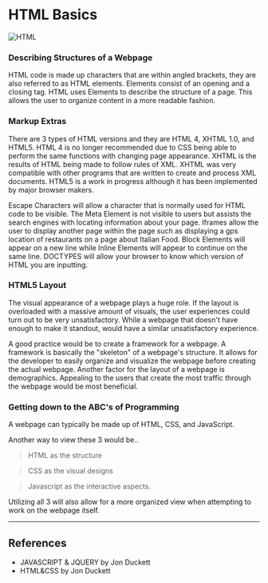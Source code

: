 # HTML Basics
![HTML](https://i.ibb.co/s2p2Mq9/RDJ-Meme.jpg)

### Describing Structures of a Webpage

HTML code is made up characters that are within angled brackets, they are also referred to as HTML elements.
Elements consist of an opening and a closing tag.
HTML uses Elements to describe the structure of a page.
This allows the user to organize content in a more readable fashion.

### Markup Extras

There are 3 types of HTML versions and they are HTML 4, XHTML 1.0, and HTML5.
HTML 4 is no longer recommended due to CSS being able to perform the same functions with changing page appearance.
XHTML is the results of HTML being made to follow rules of XML.
XHTML was very compatible with other programs that are written to create and process XML documents.
HTML5 is a work in progress although it has been implemented by major browser makers.

Escape Characters will allow a character that is normally used for HTML code to be visible.
The Meta Element is not visible to users but assists the search engines with locating information about your page.
Iframes allow the user to display another page within the page such as displaying a gps location of restaurants on a page about  Italian Food.
Block Elements will appear on a new line while Inline Elements will appear to continue on the same line.
DOCTYPES will allow your browser to know which version of HTML you are inputting.

### HTML5 Layout

The visual appearance of a webpage plays a huge role.
If the layout is overloaded with a massive amount of visuals, the user experiences could turn out to be very unsatisfactory.
While a webpage that doesn't have enough to make it standout, would have a similar unsatisfactory experience.

A good practice would be to create a framework for a webpage.
A framework is basically the "skeleton" of a webpage's structure.
It allows for the developer to easily organize and visualize the webpage before creating the actual webpage.
Another factor for the layout of a webpage is demographics.
Appealing to the users that create the most traffic through the webpage would be most beneficial.

### Getting down to the ABC's of Programming

A webpage can typically be made up of HTML, CSS, and JavaScript.

Another way to view these 3 would be.. 

> HTML as the structure

> CSS as the visual designs

>Javascript as the interactive aspects.

Utilizing all 3 will also allow for a more organized view when attempting to work on the webpage itself.

***
## References

- JAVASCRIPT & JQUERY by Jon Duckett
- HTML&CSS by Jon Duckett